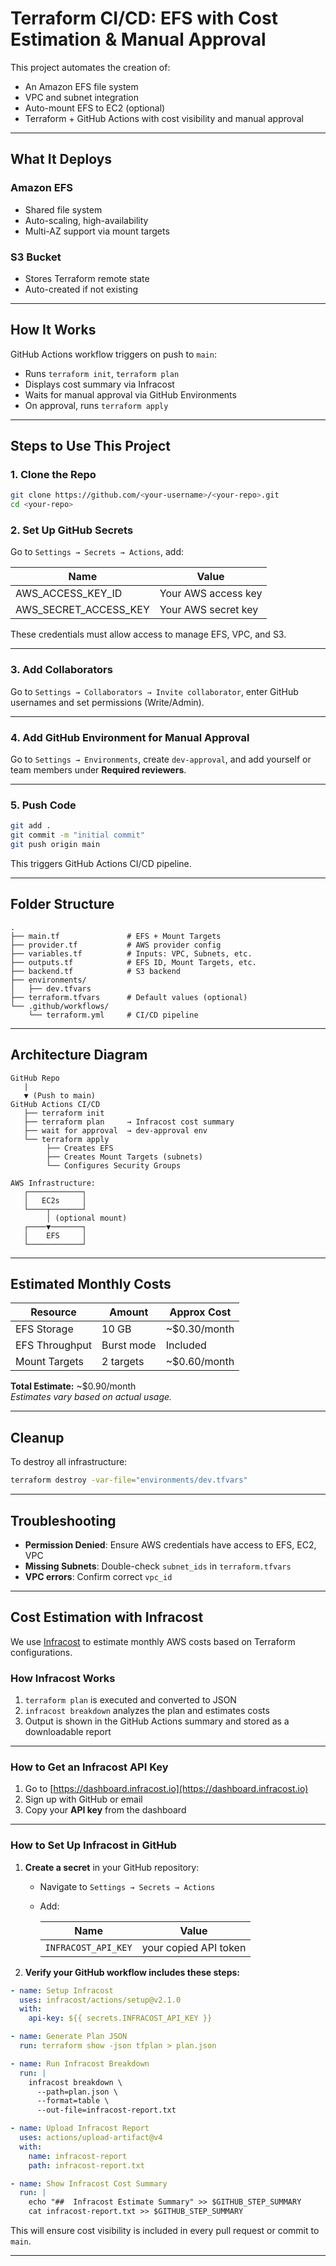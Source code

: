 
# Terraform CI/CD: EFS with Cost Estimation & Manual Approval

This project automates the creation of:

- An Amazon EFS file system
- VPC and subnet integration
- Auto-mount EFS to EC2 (optional)
- Terraform + GitHub Actions with cost visibility and manual approval

---

## What It Deploys

### Amazon EFS
- Shared file system
- Auto-scaling, high-availability
- Multi-AZ support via mount targets

### S3 Bucket
- Stores Terraform remote state
- Auto-created if not existing

---

## How It Works

GitHub Actions workflow triggers on push to `main`:
- Runs `terraform init`, `terraform plan`
- Displays cost summary via Infracost
- Waits for manual approval via GitHub Environments
- On approval, runs `terraform apply`

---

## Steps to Use This Project

### 1. Clone the Repo

```bash
git clone https://github.com/<your-username>/<your-repo>.git
cd <your-repo>
```

### 2. Set Up GitHub Secrets

Go to `Settings → Secrets → Actions`, add:

| Name                  | Value              |
|-----------------------|--------------------|
| AWS_ACCESS_KEY_ID     | Your AWS access key |
| AWS_SECRET_ACCESS_KEY | Your AWS secret key |

These credentials must allow access to manage EFS, VPC, and S3.

---

### 3. Add Collaborators

Go to `Settings → Collaborators → Invite collaborator`, enter GitHub usernames and set permissions (Write/Admin).

---

### 4. Add GitHub Environment for Manual Approval

Go to `Settings → Environments`, create `dev-approval`, and add yourself or team members under **Required reviewers**.

---

### 5. Push Code

```bash
git add .
git commit -m "initial commit"
git push origin main
```

This triggers GitHub Actions CI/CD pipeline.

---

## Folder Structure

```
.
├── main.tf               # EFS + Mount Targets
├── provider.tf           # AWS provider config
├── variables.tf          # Inputs: VPC, Subnets, etc.
├── outputs.tf            # EFS ID, Mount Targets, etc.
├── backend.tf            # S3 backend
├── environments/
│   ├── dev.tfvars
├── terraform.tfvars      # Default values (optional)
└── .github/workflows/
    └── terraform.yml     # CI/CD pipeline
```

---

## Architecture Diagram

```
GitHub Repo
   |
   ▼ (Push to main)
GitHub Actions CI/CD
   ├── terraform init
   ├── terraform plan     → Infracost cost summary
   ├── wait for approval  → dev-approval env
   └── terraform apply
        ├── Creates EFS
        ├── Creates Mount Targets (subnets)
        └── Configures Security Groups

AWS Infrastructure:
   ┌────────────┐
   │   EC2s     │
   └────┬───────┘
        │ (optional mount)
   ┌────▼───────┐
   │    EFS     │
   └────────────┘
```

---

## Estimated Monthly Costs

| Resource       | Amount      | Approx Cost      |
|----------------|-------------|------------------|
| EFS Storage    | 10 GB       | ~$0.30/month     |
| EFS Throughput | Burst mode  | Included         |
| Mount Targets  | 2 targets   | ~$0.60/month     |

**Total Estimate:** ~$0.90/month  
*Estimates vary based on actual usage.*

---

## Cleanup

To destroy all infrastructure:
```bash
terraform destroy -var-file="environments/dev.tfvars"
```

---

## Troubleshooting

- **Permission Denied**: Ensure AWS credentials have access to EFS, EC2, VPC
- **Missing Subnets**: Double-check `subnet_ids` in `terraform.tfvars`
- **VPC errors**: Confirm correct `vpc_id`


---

##  Cost Estimation with Infracost

We use [Infracost](https://www.infracost.io/) to estimate monthly AWS costs based on Terraform configurations.

### How Infracost Works

1. `terraform plan` is executed and converted to JSON
2. `infracost breakdown` analyzes the plan and estimates costs
3. Output is shown in the GitHub Actions summary and stored as a downloadable report

---

### How to Get an Infracost API Key

1. Go to [https://dashboard.infracost.io](https://dashboard.infracost.io)
2. Sign up with GitHub or email
3. Copy your **API key** from the dashboard

---

###  How to Set Up Infracost in GitHub

1. **Create a secret** in your GitHub repository:
   - Navigate to `Settings → Secrets → Actions`
   - Add:

     | Name                | Value                    |
     |---------------------|--------------------------|
     | `INFRACOST_API_KEY` | your copied API token    |

2. **Verify your GitHub workflow includes these steps:**

```yaml
- name: Setup Infracost
  uses: infracost/actions/setup@v2.1.0
  with:
    api-key: ${{ secrets.INFRACOST_API_KEY }}

- name: Generate Plan JSON
  run: terraform show -json tfplan > plan.json

- name: Run Infracost Breakdown
  run: |
    infracost breakdown \
      --path=plan.json \
      --format=table \
      --out-file=infracost-report.txt

- name: Upload Infracost Report
  uses: actions/upload-artifact@v4
  with:
    name: infracost-report
    path: infracost-report.txt

- name: Show Infracost Cost Summary
  run: |
    echo "##  Infracost Estimate Summary" >> $GITHUB_STEP_SUMMARY
    cat infracost-report.txt >> $GITHUB_STEP_SUMMARY
```

This will ensure cost visibility is included in every pull request or commit to `main`.

---

